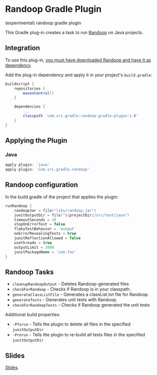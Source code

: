 # Randoop Gradle Plugin

(experimental) randoop gradle plugin

This Gradle plug-in creates a task to run [Randoop](https://randoop.github.io/randoop/) on Java projects.

## Integration

To use this plug-in, [you must have downloaded Randoop and have it as dependency](https://github.com/randoop/randoop/releases/latest).

Add the plug-in dependency and apply it in your project's `build.gradle`:

```groovy
buildscript {
    repositories {
        mavenCentral()
    }

    dependencies {
        ...
        classpath 'com.sri.gradle:randoop-gradle-plugin:1.0'
    }
}
```

## Applying the Plugin

### Java

```groovy
apply plugin: 'java'
apply plugin: 'com.sri.gradle.randoop'
```

## Randoop configuration

In the build.gradle of the project that applies the plugin:

```groovy
runRandoop {
    randoopJar = file("libs/randoop.jar")
    junitOutputDir = file("${projectDir}/src/test/java")
    timeoutSeconds = 30
    stopOnErrorTest = false
    flakyTestBehavior = 'output'
    noErrorRevealingTests = true
    junitReflectionAllowed = false
    usethreads = true
    outputLimit = 2000
    junitPackageName = 'com.foo'
}
```

## Randoop Tasks

-   `cleanupRandoopOutput` - Deletes Randoop-generated files
-   `checkForRandoop` - Checks if Randoop is in your classpath.
-   `generateClassListFile` - Generates a classList.txt file for Randoop.
-   `generateTests` - Generates unit tests with Randoop.
-   `checkForRandoopTests` - Checks if Randoop generated the unit tests

Additional build properties:

-   `-Pforce` - Tells the plugin to delete all files in the specified `junitOutputDir`
-   `-Prerun` - Tells the plugin to re-build all tests files in the specified `junitOutputDir`

## Slides

[Slides](https://docs.google.com/presentation/d/1YtCBqJ29rMNYvAiiHstXdWf9F68M34Hp2iufOAfETHw/edit?usp=sharing).
